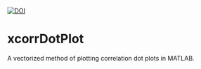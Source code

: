 [![DOI](https://zenodo.org/badge/739522638.svg)](https://zenodo.org/doi/10.5281/zenodo.10463403) 

# xcorrDotPlot
A vectorized method of plotting correlation dot plots in MATLAB.
